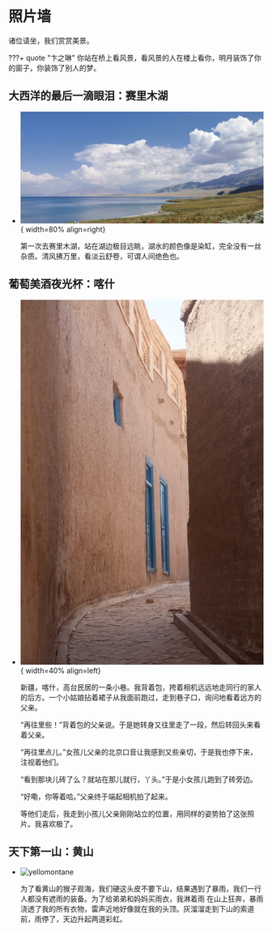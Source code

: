 # 照片墙

诸位请坐，我们赏赏美景。

???+ quote "卞之琳"
    你站在桥上看风景，看风景的人在楼上看你，明月装饰了你的窗子，你装饰了别人的梦。

## 大西洋的最后一滴眼泪：赛里木湖

<div class="grid cards" markdown>

- ![Image title](./sailimu.jpg){ width=80% align=right}

    第一次去赛里木湖，站在湖边极目远眺，湖水的颜色像是染缸，完全没有一丝杂质。清风拂万里，看淡云舒卷，可谓人间绝色也。

</div>

## 葡萄美酒夜光杯：喀什

<div class="grid cards" markdown>

- ![Image title](./kashi.jpeg){ width=40% align=left}
    
    新疆，喀什，高台民居的一条小巷。我背着包，挎着相机远远地走同行的家人的后方。一个小姑娘拈着裙子从我面前跑过，走到巷子口，询问地看着远方的父亲。
    
    “再往里些！”背着包的父亲说。于是她转身又往里走了一段，然后转回头来看着父亲。

    “再往里点儿。”女孩儿父亲的北京口音让我感到又些亲切，于是我也停下来，注视着他们。

    “看到那块儿砖了么？就站在那儿就行，丫头。”于是小女孩儿跑到了砖旁边。

    “好嘞，你等着哈。”父亲终于端起相机拍了起来。

    等他们走后，我走到小孩儿父亲刚刚站立的位置，用同样的姿势拍了这张照片。我喜欢极了。

</div>

## 天下第一山：黄山

<div class="grid cards" markdown>

- ![yellomontane](./yellomontane.heic)

    为了看黄山的猴子观海，我们硬这头皮不要下山，结果遇到了暴雨，我们一行人都没有遮雨的装备。为了给弟弟和妈妈买雨衣，我淋着雨
    在山上狂奔，暴雨浇透了我的所有衣物，雷声近地好像就在我的头顶。灰溜溜走到下山的索道前，雨停了，天边升起两道彩虹。

</div>
